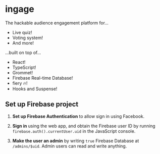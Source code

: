 # ingage

The hackable audience engagement platform for...

- Live quiz!
- Voting system!
- And more!

...built on top of...

- React!
- TypeScript!
- Grommet!
- Firebase Real-time Database!
- fiery :fire:!
- Hooks and Suspense!

## Set up Firebase project

1. **Set up Firebase Authentication** to allow sign in using Facebook.

2. **Sign in** using the web app, and obtain the Firebase user ID by running
   `firebase.auth().currentUser.uid` in the JavaScript console.

3. **Make the user an admin** by writing `true` Firebase Database at
   `/admins/$uid`. Admin users can read and write anything.
